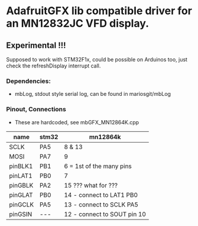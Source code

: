 
# AdafruitGFX lib compatible driver for an MN12832JC VFD display.

## Experimental !!!

Supposed to work with STM32F1x, could be possible on Arduinos too, just check the refreshDisplay interrupt call.

### Dependencies:
- mbLog, stdout style serial log, can be found in mariosgit/mbLog

### Pinout, Connections
- These are hardcoded, see mbGFX_MN12864K.cpp

| name | stm32 | mn12864k |
|---|---|---|
| SCLK    | PA5 | 8 & 13  |
| MOSI    | PA7 | 9       |
| pinBLK1 | PB1 | 6 = 1st of the many pins |
| pinLAT1 | PB0 | 7 |
| pinGBLK | PA2 | 15 ??? what for ??? |
| pinGLAT | PB0 | 14 - connect to LAT1 PB0 |
| pinGCLK | PA5 | 13 - connect to SCLK PA5 |
| pinGSIN | --- | 12 - connect to SOUT pin 10 |

